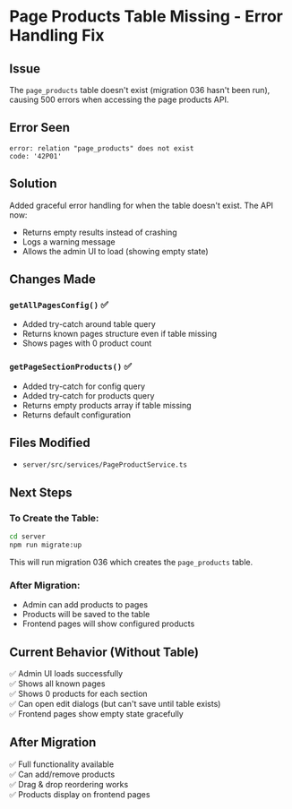 # Page Products Table Missing - Error Handling Fix

## Issue
The `page_products` table doesn't exist (migration 036 hasn't been run), causing 500 errors when accessing the page products API.

## Error Seen
```
error: relation "page_products" does not exist
code: '42P01'
```

## Solution
Added graceful error handling for when the table doesn't exist. The API now:
- Returns empty results instead of crashing
- Logs a warning message
- Allows the admin UI to load (showing empty state)

## Changes Made

### `getAllPagesConfig()` ✅
- Added try-catch around table query
- Returns known pages structure even if table missing
- Shows pages with 0 product count

### `getPageSectionProducts()` ✅
- Added try-catch for config query
- Added try-catch for products query  
- Returns empty products array if table missing
- Returns default configuration

## Files Modified
- `server/src/services/PageProductService.ts`

## Next Steps

### To Create the Table:
```bash
cd server
npm run migrate:up
```

This will run migration 036 which creates the `page_products` table.

### After Migration:
- Admin can add products to pages
- Products will be saved to the table
- Frontend pages will show configured products

## Current Behavior (Without Table)
✅ Admin UI loads successfully  
✅ Shows all known pages  
✅ Shows 0 products for each section  
✅ Can open edit dialogs (but can't save until table exists)  
✅ Frontend pages show empty state gracefully  

## After Migration
✅ Full functionality available  
✅ Can add/remove products  
✅ Drag & drop reordering works  
✅ Products display on frontend pages  

